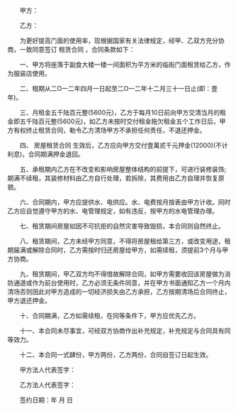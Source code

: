 
 


　　甲方：


　　乙方：


　　为更好提高门面的使用率，现根据国家有关法律规定，经甲、乙双方充分协商，一致同意签订
租赁合同
，合同条款如下：


　　一、甲方将座落于副食大楼一楼一间面积为平方米的临街门面租赁给乙方，作为服装店使用。


　　二、租期从二O一二年四月一日起至二O一二年十二月三十一日止(即：壹年)。


　　三、月租金五千陆百元整(5600元)，乙方于每月10日前向甲方交清当月的租金即五千陆百元整(5600元)，如乙方未按时交付租金拖欠租金五个工作日后，甲方有权终止租赁合同，勒令乙方清场甲方不承担任何责任，不退还押金。


　　四、
房屋租赁合同
生效后，乙方应向甲方交付壹萬贰千元押金(12000)(不计利息)，合同期满押金退回。


　　五、承租期内乙方在不改变和影响房屋整体结构的前提下，可进行装修装饰;期满不续租，其装修材料由乙方自行处理，若拆除，其费用由乙方自理并恢复原貌。


　　六、合同期内，甲方应提供水、电供应。水、电费按月按表由甲方计收。同时乙方应自觉遵守甲方的水、电管理规定，如有违反，按甲方的水电管理办理。


　　七、租赁期间房屋如因不可抗拒的自然灾害导致毁损，本合同则自然终止。


　　八、租赁期间，乙方未经甲方同意，不得将房屋租给第三方，或改变用途，租期届满或解除合同时，乙方需按时归还房屋给甲方，如需续租，须提前3个月与甲方协商。


　　九、租赁期间，甲乙双方均不得借故解除合同，如甲方需要收回该房屋做为消防通道或作为前台使用时，乙方必须无条件同意，并在甲方书面通知乙方一个月内清场否则因此对甲方造成的一切经济损失由乙方承担，乙方按期清场后合同终止，甲方退还押金。


　　十、合同期满，乙方如需续租，在同等条件下，甲方应优先乙方。


　　十一、本合同未尽事宜，可经双方协商作出补充规定，补充规定与合同具有同等效力。


　　十二、本合同一式肆份，甲方两份，乙方两份，合同自签订日起生效。


　　甲方法人代表签字：


　　乙方法人代表签字：


　　签约日期：年 月 日
 


 

 
 
 
 
 
  


  
 

  


  


  
 
 
 
 

